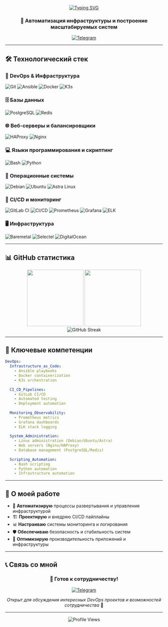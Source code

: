 <div align="center">

<!-- Typing SVG -->
[![Typing SVG](https://readme-typing-svg.herokuapp.com?font=Fira+Code&weight=600&size=32&duration=3000&pause=1000&color=58A6FF&center=true&vCenter=true&width=600&height=60&lines=Hi+👋%2C+I'm+DevOps+Middle;Automating+Infrastructure;Building+Scalable+Systems;CI%2FCD+Enthusiast)](https://git.io/typing-svg)

</div>

<h3 align="center">🚀 Автоматизация инфраструктуры и построение масштабируемых систем</h3>

<div align="center">
  
  [![Telegram](https://img.shields.io/badge/Telegram-@OFL01-2CA5E0?style=for-the-badge&logo=telegram&logoColor=white)](https://t.me/OFL01)
  
</div>

---

## 🛠️ **Технологический стек**

### 🔧 **DevOps & Инфраструктура**
<p align="left">
<img src="https://img.shields.io/badge/Git-F05032?style=for-the-badge&logo=git&logoColor=white" alt="Git"/>
<img src="https://img.shields.io/badge/Ansible-EE0000?style=for-the-badge&logo=ansible&logoColor=white" alt="Ansible"/>
<img src="https://img.shields.io/badge/Docker-2496ED?style=for-the-badge&logo=docker&logoColor=white" alt="Docker"/>
<img src="https://img.shields.io/badge/K3s-FFC61C?style=for-the-badge&logo=k3s&logoColor=black" alt="K3s"/>
</p>

### 🗄️ **Базы данных**
<p align="left">
<img src="https://img.shields.io/badge/PostgreSQL-336791?style=for-the-badge&logo=postgresql&logoColor=white" alt="PostgreSQL"/>
<img src="https://img.shields.io/badge/Redis-DC382D?style=for-the-badge&logo=redis&logoColor=white" alt="Redis"/>
</p>

### 🌐 **Веб-серверы и балансировщики**
<p align="left">
<img src="https://img.shields.io/badge/HAProxy-106DA9?style=for-the-badge&logo=haproxy&logoColor=white" alt="HAProxy"/>
<img src="https://img.shields.io/badge/Nginx-009639?style=for-the-badge&logo=nginx&logoColor=white" alt="Nginx"/>
</p>

### 💻 **Языки программирования и скриптинг**
<p align="left">
<img src="https://img.shields.io/badge/Bash-4EAA25?style=for-the-badge&logo=gnu-bash&logoColor=white" alt="Bash"/>
<img src="https://img.shields.io/badge/Python-3776AB?style=for-the-badge&logo=python&logoColor=white" alt="Python"/>
</p>

### 🐧 **Операционные системы**
<p align="left">
<img src="https://img.shields.io/badge/Debian-A81D33?style=for-the-badge&logo=debian&logoColor=white" alt="Debian"/>
<img src="https://img.shields.io/badge/Ubuntu-E95420?style=for-the-badge&logo=ubuntu&logoColor=white" alt="Ubuntu"/>
<img src="https://img.shields.io/badge/Astra_Linux-0066CC?style=for-the-badge&logo=linux&logoColor=white" alt="Astra Linux"/>
</p>

### 🔄 **CI/CD и мониторинг**
<p align="left">
<img src="https://img.shields.io/badge/GitLab_CI-FC6D26?style=for-the-badge&logo=gitlab&logoColor=white" alt="GitLab CI"/>
<img src="https://img.shields.io/badge/CI%2FCD-0052CC?style=for-the-badge&logo=azure-devops&logoColor=white" alt="CI/CD"/>
<img src="https://img.shields.io/badge/Prometheus-E6522C?style=for-the-badge&logo=prometheus&logoColor=white" alt="Prometheus"/>
<img src="https://img.shields.io/badge/Grafana-F46800?style=for-the-badge&logo=grafana&logoColor=white" alt="Grafana"/>
<img src="https://img.shields.io/badge/ELK_Stack-005571?style=for-the-badge&logo=elastic&logoColor=white" alt="ELK"/>
</p>

### 🖥️ **Инфраструктура**
<p align="left">
<img src="https://img.shields.io/badge/Baremetal-FF6B6B?style=for-the-badge&logo=server&logoColor=white" alt="Baremetal"/>
<img src="https://img.shields.io/badge/Selectel-00B2A9?style=for-the-badge&logo=selectel&logoColor=white" alt="Selectel"/>
<img src="https://img.shields.io/badge/DigitalOcean-0080FF?style=for-the-badge&logo=digitalocean&logoColor=white" alt="DigitalOcean"/>
</p>

---

## 📊 **GitHub статистика**

<div align="center">
  <img height="180em" src="https://github-readme-stats.vercel.app/api?username=yourusername&show_icons=true&theme=tokyonight&include_all_commits=true&count_private=true"/>
  <img height="180em" src="https://github-readme-stats.vercel.app/api/top-langs/?username=yourusername&layout=compact&langs_count=16&theme=tokyonight"/>
</div>

<div align="center">
  <img src="https://github-readme-streak-stats.herokuapp.com/?user=yourusername&theme=tokyonight" alt="GitHub Streak"/>
</div>

---

## 🎯 **Ключевые компетенции**

```yaml
DevOps:
  Infrastructure_as_Code: 
    - Ansible playbooks
    - Docker containerization
    - K3s orchestration
  
  CI_CD_Pipelines:
    - GitLab CI/CD
    - Automated testing
    - Deployment automation
  
  Monitoring_Observability:
    - Prometheus metrics
    - Grafana dashboards  
    - ELK stack logging
  
  System_Administration:
    - Linux administration (Debian/Ubuntu/Astra)
    - Web servers (Nginx/HAProxy)
    - Database management (PostgreSQL/Redis)
    
  Scripting_Automation:
    - Bash scripting
    - Python automation
    - Infrastructure automation
```

---

## 🌟 **О моей работе**

- 🔧 **Автоматизирую** процессы развертывания и управления инфраструктурой
- 🏗️ **Проектирую** и внедряю CI/CD пайплайны
- 📊 **Настраиваю** системы мониторинга и логирования
- 🛡️ **Обеспечиваю** безопасность и стабильность систем
- 🚀 **Оптимизирую** производительность приложений и инфраструктуры

---

## 📞 **Связь со мной**

<div align="center">

### 💬 **Готов к сотрудничеству!**

[![Telegram](https://img.shields.io/badge/Telegram-@OFL01-2CA5E0?style=for-the-badge&logo=telegram&logoColor=white&link=https://t.me/OFL01)](https://t.me/OFL01)

*Открыт для обсуждения интересных DevOps проектов и возможностей сотрудничества* 🤝

</div>

---

<div align="center">
  <img src="https://komarev.com/ghpvc/?username=yourusername&color=blue&style=flat-square&label=Profile+Views" alt="Profile Views"/>
</div> 
